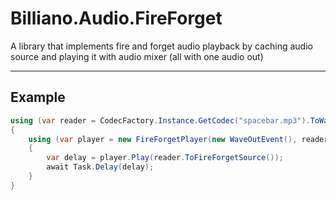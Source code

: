 ﻿# Billiano.Audio.FireForget

A library that implements fire and forget audio playback by caching audio source and playing it with audio mixer (all with one audio out)

---

## Example

```csharp
using (var reader = CodecFactory.Instance.GetCodec("spacebar.mp3").ToWaveProvider())
{
    using (var player = new FireForgetPlayer(new WaveOutEvent(), reader.WaveFormat))
    {
        var delay = player.Play(reader.ToFireForgetSource());
        await Task.Delay(delay);
    }
}
```